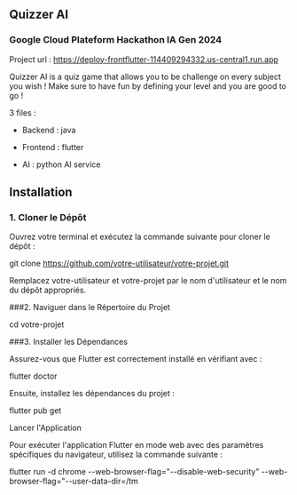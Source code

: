 ## Quizzer AI

### Google Cloud Plateform Hackathon IA Gen 2024

Project url : https://deploy-frontflutter-114409294332.us-central1.run.app

Quizzer AI is a quiz game that allows you to be challenge on every subject you wish ! Make sure to have fun by defining your level and you are good to go !

3 files :

- Backend : java

- Frontend : flutter

- AI : python AI service

## Installation

### 1. Cloner le Dépôt

Ouvrez votre terminal et exécutez la commande suivante pour cloner le dépôt :

git clone https://github.com/votre-utilisateur/votre-projet.git

Remplacez votre-utilisateur et votre-projet par le nom d'utilisateur et le nom du dépôt appropriés.

###2. Naviguer dans le Répertoire du Projet

cd votre-projet

###3. Installer les Dépendances

Assurez-vous que Flutter est correctement installé en vérifiant avec :

flutter doctor

Ensuite, installez les dépendances du projet :

flutter pub get

Lancer l'Application

Pour exécuter l'application Flutter en mode web avec des paramètres spécifiques du navigateur, utilisez la commande suivante :

flutter run -d chrome --web-browser-flag="--disable-web-security" --web-browser-flag="--user-data-dir=/tm
